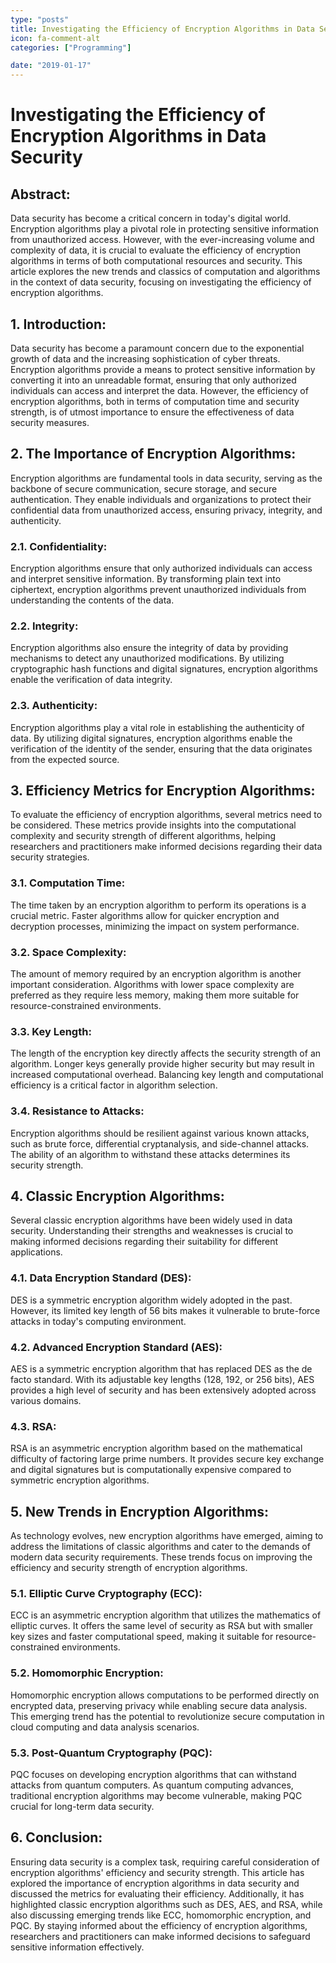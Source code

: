 ```yaml
---
type: "posts"
title: Investigating the Efficiency of Encryption Algorithms in Data Security
icon: fa-comment-alt
categories: ["Programming"]

date: "2019-01-17"
---
```




# Investigating the Efficiency of Encryption Algorithms in Data Security

## Abstract:
Data security has become a critical concern in today's digital world. Encryption algorithms play a pivotal role in protecting sensitive information from unauthorized access. However, with the ever-increasing volume and complexity of data, it is crucial to evaluate the efficiency of encryption algorithms in terms of both computational resources and security. This article explores the new trends and classics of computation and algorithms in the context of data security, focusing on investigating the efficiency of encryption algorithms.

## 1. Introduction:
Data security has become a paramount concern due to the exponential growth of data and the increasing sophistication of cyber threats. Encryption algorithms provide a means to protect sensitive information by converting it into an unreadable format, ensuring that only authorized individuals can access and interpret the data. However, the efficiency of encryption algorithms, both in terms of computation time and security strength, is of utmost importance to ensure the effectiveness of data security measures.

## 2. The Importance of Encryption Algorithms:
Encryption algorithms are fundamental tools in data security, serving as the backbone of secure communication, secure storage, and secure authentication. They enable individuals and organizations to protect their confidential data from unauthorized access, ensuring privacy, integrity, and authenticity.

### 2.1. Confidentiality:
Encryption algorithms ensure that only authorized individuals can access and interpret sensitive information. By transforming plain text into ciphertext, encryption algorithms prevent unauthorized individuals from understanding the contents of the data.

### 2.2. Integrity:
Encryption algorithms also ensure the integrity of data by providing mechanisms to detect any unauthorized modifications. By utilizing cryptographic hash functions and digital signatures, encryption algorithms enable the verification of data integrity.

### 2.3. Authenticity:
Encryption algorithms play a vital role in establishing the authenticity of data. By utilizing digital signatures, encryption algorithms enable the verification of the identity of the sender, ensuring that the data originates from the expected source.

## 3. Efficiency Metrics for Encryption Algorithms:
To evaluate the efficiency of encryption algorithms, several metrics need to be considered. These metrics provide insights into the computational complexity and security strength of different algorithms, helping researchers and practitioners make informed decisions regarding their data security strategies.

### 3.1. Computation Time:
The time taken by an encryption algorithm to perform its operations is a crucial metric. Faster algorithms allow for quicker encryption and decryption processes, minimizing the impact on system performance.

### 3.2. Space Complexity:
The amount of memory required by an encryption algorithm is another important consideration. Algorithms with lower space complexity are preferred as they require less memory, making them more suitable for resource-constrained environments.

### 3.3. Key Length:
The length of the encryption key directly affects the security strength of an algorithm. Longer keys generally provide higher security but may result in increased computational overhead. Balancing key length and computational efficiency is a critical factor in algorithm selection.

### 3.4. Resistance to Attacks:
Encryption algorithms should be resilient against various known attacks, such as brute force, differential cryptanalysis, and side-channel attacks. The ability of an algorithm to withstand these attacks determines its security strength.

## 4. Classic Encryption Algorithms:
Several classic encryption algorithms have been widely used in data security. Understanding their strengths and weaknesses is crucial to making informed decisions regarding their suitability for different applications.

### 4.1. Data Encryption Standard (DES):
DES is a symmetric encryption algorithm widely adopted in the past. However, its limited key length of 56 bits makes it vulnerable to brute-force attacks in today's computing environment.

### 4.2. Advanced Encryption Standard (AES):
AES is a symmetric encryption algorithm that has replaced DES as the de facto standard. With its adjustable key lengths (128, 192, or 256 bits), AES provides a high level of security and has been extensively adopted across various domains.

### 4.3. RSA:
RSA is an asymmetric encryption algorithm based on the mathematical difficulty of factoring large prime numbers. It provides secure key exchange and digital signatures but is computationally expensive compared to symmetric encryption algorithms.

## 5. New Trends in Encryption Algorithms:
As technology evolves, new encryption algorithms have emerged, aiming to address the limitations of classic algorithms and cater to the demands of modern data security requirements. These trends focus on improving the efficiency and security strength of encryption algorithms.

### 5.1. Elliptic Curve Cryptography (ECC):
ECC is an asymmetric encryption algorithm that utilizes the mathematics of elliptic curves. It offers the same level of security as RSA but with smaller key sizes and faster computational speed, making it suitable for resource-constrained environments.

### 5.2. Homomorphic Encryption:
Homomorphic encryption allows computations to be performed directly on encrypted data, preserving privacy while enabling secure data analysis. This emerging trend has the potential to revolutionize secure computation in cloud computing and data analysis scenarios.

### 5.3. Post-Quantum Cryptography (PQC):
PQC focuses on developing encryption algorithms that can withstand attacks from quantum computers. As quantum computing advances, traditional encryption algorithms may become vulnerable, making PQC crucial for long-term data security.

## 6. Conclusion:
Ensuring data security is a complex task, requiring careful consideration of encryption algorithms' efficiency and security strength. This article has explored the importance of encryption algorithms in data security and discussed the metrics for evaluating their efficiency. Additionally, it has highlighted classic encryption algorithms such as DES, AES, and RSA, while also discussing emerging trends like ECC, homomorphic encryption, and PQC. By staying informed about the efficiency of encryption algorithms, researchers and practitioners can make informed decisions to safeguard sensitive information effectively.